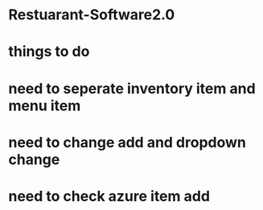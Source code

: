 # Restuarant-Software2.0

# things to do 

# need to seperate inventory item and menu item 
# need to change add and dropdown change

# need to check azure item add